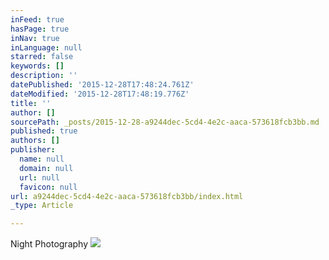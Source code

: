 ```yaml
---
inFeed: true
hasPage: true
inNav: true
inLanguage: null
starred: false
keywords: []
description: ''
datePublished: '2015-12-28T17:48:24.761Z'
dateModified: '2015-12-28T17:48:19.776Z'
title: ''
author: []
sourcePath: _posts/2015-12-28-a9244dec-5cd4-4e2c-aaca-573618fcb3bb.md
published: true
authors: []
publisher:
  name: null
  domain: null
  url: null
  favicon: null
url: a9244dec-5cd4-4e2c-aaca-573618fcb3bb/index.html
_type: Article

---
```

Night Photography
![](https://s3-us-west-2.amazonaws.com/the-grid-img/p/22a037555761c90ef6e180330226b7e00964e135.jpg)